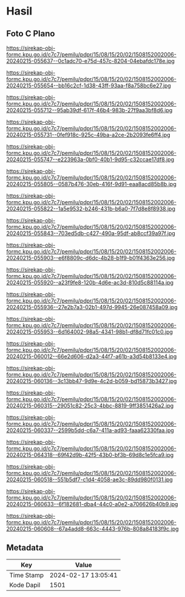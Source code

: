 # Hasil

## Foto C Plano

https://sirekap-obj-formc.kpu.go.id/c7c7/pemilu/pdpr/15/08/15/20/02/1508152002006-20240215-055637--0c1adc70-e75d-457c-8204-04ebafdc178e.jpg

https://sirekap-obj-formc.kpu.go.id/c7c7/pemilu/pdpr/15/08/15/20/02/1508152002006-20240215-055654--bb16c2cf-1d38-43ff-93aa-f8a758bc6e27.jpg

https://sirekap-obj-formc.kpu.go.id/c7c7/pemilu/pdpr/15/08/15/20/02/1508152002006-20240215-055712--95ab39df-617f-46b4-983b-27f9aa3bf8d6.jpg

https://sirekap-obj-formc.kpu.go.id/c7c7/pemilu/pdpr/15/08/15/20/02/1508152002006-20240215-055731--0fef918c-925c-49ba-a2ce-2b2093fe6ff4.jpg

https://sirekap-obj-formc.kpu.go.id/c7c7/pemilu/pdpr/15/08/15/20/02/1508152002006-20240215-055747--e223963a-0bf0-40b1-9d95-c32ccae17df8.jpg

https://sirekap-obj-formc.kpu.go.id/c7c7/pemilu/pdpr/15/08/15/20/02/1508152002006-20240215-055805--0587b476-30eb-416f-9d91-eaa8acd85b8b.jpg

https://sirekap-obj-formc.kpu.go.id/c7c7/pemilu/pdpr/15/08/15/20/02/1508152002006-20240215-055822--1a5e9532-b246-431b-b6a0-7f7d8e8f8938.jpg

https://sirekap-obj-formc.kpu.go.id/c7c7/pemilu/pdpr/15/08/15/20/02/1508152002006-20240215-055843--703ed5db-c427-490a-95df-ab8ccf39a97f.jpg

https://sirekap-obj-formc.kpu.go.id/c7c7/pemilu/pdpr/15/08/15/20/02/1508152002006-20240215-055903--e6f8809c-d6dc-4b28-b1f9-b01f4363e256.jpg

https://sirekap-obj-formc.kpu.go.id/c7c7/pemilu/pdpr/15/08/15/20/02/1508152002006-20240215-055920--a23f9fe8-120b-4d6e-ac3d-810d5c88114a.jpg

https://sirekap-obj-formc.kpu.go.id/c7c7/pemilu/pdpr/15/08/15/20/02/1508152002006-20240215-055936--27e2b7a3-02b1-497d-9945-26e087458a09.jpg

https://sirekap-obj-formc.kpu.go.id/c7c7/pemilu/pdpr/15/08/15/20/02/1508152002006-20240215-055953--6d164002-98a5-4341-98b1-df8d71fc01c0.jpg

https://sirekap-obj-formc.kpu.go.id/c7c7/pemilu/pdpr/15/08/15/20/02/1508152002006-20240215-060012--66e2d606-d2a3-44f7-a61b-a3d54b8133e4.jpg

https://sirekap-obj-formc.kpu.go.id/c7c7/pemilu/pdpr/15/08/15/20/02/1508152002006-20240215-060136--3c13bb47-9d9e-4c2d-b059-bd15873b3427.jpg

https://sirekap-obj-formc.kpu.go.id/c7c7/pemilu/pdpr/15/08/15/20/02/1508152002006-20240215-060315--29051c82-25c3-4bbc-8819-9ff3851426a2.jpg

https://sirekap-obj-formc.kpu.go.id/c7c7/pemilu/pdpr/15/08/15/20/02/1508152002006-20240215-060337--2599b5dd-c6a7-411a-ad93-faaa62330faa.jpg

https://sirekap-obj-formc.kpu.go.id/c7c7/pemilu/pdpr/15/08/15/20/02/1508152002006-20240215-064318--69f42d9b-42f5-43b0-bf3b-69d8c1e5fca9.jpg

https://sirekap-obj-formc.kpu.go.id/c7c7/pemilu/pdpr/15/08/15/20/02/1508152002006-20240215-060518--551b5df7-c1d4-4058-ae3c-89dd980f0131.jpg

https://sirekap-obj-formc.kpu.go.id/c7c7/pemilu/pdpr/15/08/15/20/02/1508152002006-20240215-060633--6f182681-dba4-44c0-a0e2-a706626b40b9.jpg

https://sirekap-obj-formc.kpu.go.id/c7c7/pemilu/pdpr/15/08/15/20/02/1508152002006-20240215-060608--67a4add8-663c-4443-976b-808a84183f9c.jpg


## Metadata

| Key        | Value               |
| ---------- | ------------------- |
| Time Stamp | 2024-02-17 13:05:41 |
| Kode Dapil | 1501                |




